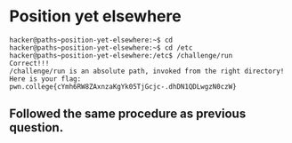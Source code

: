 # Position yet elsewhere
    hacker@paths~position-yet-elsewhere:~$ cd
    hacker@paths~position-yet-elsewhere:~$ cd /etc
    hacker@paths~position-yet-elsewhere:/etc$ /challenge/run
    Correct!!!
    /challenge/run is an absolute path, invoked from the right directory!
    Here is your flag:
    pwn.college{cYmh6RW8ZAxnzaKgYk05TjGcjc-.dhDN1QDLwgzN0czW}

## Followed the same procedure as previous question.

